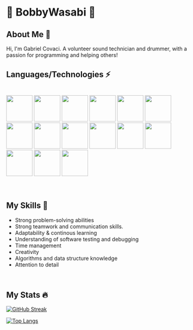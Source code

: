 # :moyai: BobbyWasabi :moyai:
## About Me :book:
  Hi, I'm Gabriel Covaci. A volunteer sound technician and drummer, with a passion for programming and helping others!
<br />

## Languages/Technologies :zap:
<br />
 <div>
 <img style="width: 70px;" src="https://cdn.jsdelivr.net/gh/devicons/devicon/icons/html5/html5-original.svg" />
 <img style="width: 70px;" src="https://cdn.jsdelivr.net/gh/devicons/devicon/icons/css3/css3-original.svg" />
 <img style="width: 70px;" src="https://cdn.jsdelivr.net/gh/devicons/devicon/icons/javascript/javascript-original.svg" />
 <img style="width: 70px;" src="https://cdn.jsdelivr.net/gh/devicons/devicon/icons/python/python-original.svg" />
 <img style="width: 70px;" src="https://cdn.jsdelivr.net/gh/devicons/devicon/icons/express/express-original.svg" />
 <img style="width: 70px;" src="https://cdn.jsdelivr.net/gh/devicons/devicon/icons/nodejs/nodejs-original-wordmark.svg" />
 <img style="width: 70px;" src="https://cdn.jsdelivr.net/gh/devicons/devicon/icons/npm/npm-original-wordmark.svg" />
 <img style="width: 70px;" src="https://cdn.jsdelivr.net/gh/devicons/devicon/icons/django/django-plain.svg" />
 <img style="width: 70px;" src="https://cdn.jsdelivr.net/gh/devicons/devicon/icons/react/react-original.svg" />
 <img style="width: 70px;" src="https://cdn.jsdelivr.net/gh/devicons/devicon/icons/postgresql/postgresql-original-wordmark.svg" />
 <img style="width: 70px;" src="https://cdn.jsdelivr.net/gh/devicons/devicon/icons/mongodb/mongodb-original-wordmark.svg" />
 <img style="width: 70px;" src="https://cdn.jsdelivr.net/gh/devicons/devicon/icons/amazonwebservices/amazonwebservices-plain-wordmark.svg" />
 <img style="width: 70px;" src="https://cdn.jsdelivr.net/gh/devicons/devicon/icons/heroku/heroku-plain-wordmark.svg" />
 <img style="width: 70px;" src="https://cdn.jsdelivr.net/gh/devicons/devicon/icons/git/git-plain-wordmark.svg" />
 <img style="width: 70px;" src="https://cdn.jsdelivr.net/gh/devicons/devicon/icons/github/github-original.svg" />
 </div>
<br />
<br />

## My Skills :muscle:
 - Strong problem-solving abilities
 - Strong teamwork and communication skills.
 - Adaptability & continous learning
 - Understanding of software testing and debugging
 - Time management
 - Creativity
 - Algorithms and data structure knowledge
 - Attention to detail

<br />

## My Stats :fire:

  [![GitHub Streak](http://github-readme-streak-stats.herokuapp.com?user=BobbyWasabiReal&theme=dark&background=000000)](https://git.io/streak-stats)

 [![Top Langs](https://github-readme-stats.vercel.app/api/top-langs/?username=BobbyWasabiReal&layout=compact&theme=vision-friendly-dark)](https://github.com/anuraghazra/github-readme-stats)
